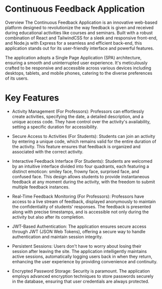 # Continuous Feedback Application

Overview
The Continuous Feedback Application is an innovative web-based platform designed to revolutionize the way feedback is given and received during educational activities like courses and seminars. Built with a robust combination of React and TailwindCSS for a sleek and responsive front-end, and Node.js with Express for a seamless and efficient back-end, this application stands out for its user-friendly interface and powerful features.

The application adopts a Single Page Application (SPA) architecture, ensuring a smooth and uninterrupted user experience. It's meticulously crafted to be responsive and accessible across various devices including desktops, tablets, and mobile phones, catering to the diverse preferences of its users.

# Key Features
- Activity Management (For Professors): Professors can effortlessly create activities, specifying the date, a detailed description, and a unique access code. They have control over the activity's availability, setting a specific duration for accessibility.

- Secure Access to Activities (For Students): Students can join an activity by entering a unique code, which remains valid for the entire duration of the activity. This feature ensures that feedback is organized and associated with the correct activity.

- Interactive Feedback Interface (For Students): Students are welcomed by an intuitive interface divided into four quadrants, each featuring a distinct emoticon: smiley face, frowny face, surprised face, and confused face. This design allows students to provide instantaneous feedback at any moment during the activity, with the freedom to submit multiple feedback instances.

- Real-Time Feedback Monitoring (For Professors): Professors have access to a live stream of feedback, displayed anonymously to maintain the confidentiality of students' responses. The feedback is presented along with precise timestamps, and is accessible not only during the activity but also after its completion.

- JWT-Based Authentication: The application ensures secure access through JWT (JSON Web Tokens), offering a secure way to handle authentication and maintain session integrity.

- Persistent Sessions: Users don't have to worry about losing their session after leaving the site. The application intelligently maintains active sessions, automatically logging users back in when they return, enhancing the user experience by providing convenience and continuity.

- Encrypted Password Storage: Security is paramount. The application employs advanced encryption techniques to store passwords securely in the database, ensuring that user credentials are always protected.
